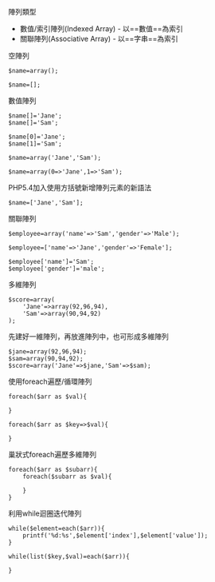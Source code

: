 陣列類型
* 數值/索引陣列(Indexed Array) - 以==數值==為索引
* 關聯陣列(Associative Array) - 以==字串==為索引

空陣列
```
$name=array();
```

```
$name=[];
```

數值陣列
```
$name[]='Jane';
$name[]='Sam';
```

```
$name[0]='Jane';
$name[1]='Sam';
```

```
$name=array('Jane','Sam');
```

```
$name=array(0=>'Jane',1=>'Sam');
```

PHP5.4加入使用方括號新增陣列元素的新語法
```
$name=['Jane','Sam'];
```

關聯陣列
```
$employee=array('name'=>'Sam','gender'=>'Male');
```

```
$employee=['name'=>'Jane','gender'=>'Female'];
```

```
$employee['name']='Sam';
$employee['gender']='male';
```

多維陣列
```
$score=array(
	'Jane'=>array(92,96,94),
	'Sam'=>array(90,94,92)
);
```

先建好一維陣列，再放進陣列中，也可形成多維陣列
```
$jane=array(92,96,94);
$sam=array(90,94,92);
$score=array('Jane'=>$jane,'Sam'=>$sam);
```

使用foreach遍歷/循環陣列
```
foreach($arr as $val){

}
```

```
foreach($arr as $key=>$val){

}
```

巢狀式foreach遍歷多維陣列
```
foreach($arr as $subarr){	
	foreach($subarr as $val){

	}
}
```

利用while迴圈迭代陣列
```
while($element=each($arr)){
	printf('%d:%s',$element['index'],$element['value']);
}
```

```
while(list($key,$val)=each($arr)){

}
```